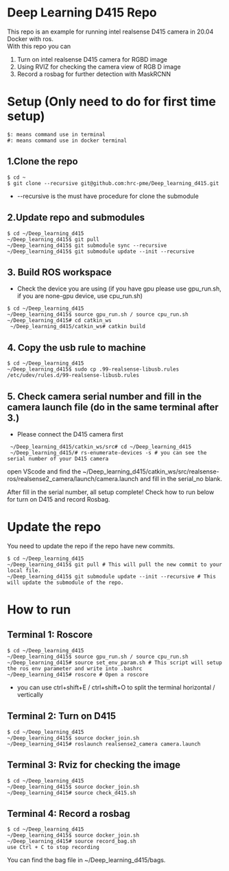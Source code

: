 # Deep Learning D415 Repo
This repo is an example for running intel realsense D415 camera in 20.04 Docker with ros.  
With this repo you can 
1. Turn on intel realsense D415 camera for RGBD image
2. Using RVIZ for checking the camera view of RGB D image 
3. Record a rosbag for further detection with MaskRCNN  

# Setup (Only need to do for first time setup)
```
$: means command use in terminal  
#: means command use in docker terminal  

```
## 1.Clone the repo
```
$ cd ~
$ git clone --recursive git@github.com:hrc-pme/Deep_learning_d415.git
```
* --recursive is the must have procedure for clone the submodule


## 2.Update repo and submodules

```
$ cd ~/Deep_learning_d415
~/Deep_learning_d415$ git pull
~/Deep_learning_d415$ git submodule sync --recursive
~/Deep_learning_d415$ git submodule update --init --recursive
```

## 3. Build ROS workspace
* Check the device you are using (if you have gpu please use gpu_run.sh, if you are none-gpu device, use cpu_run.sh)
```
$ cd ~/Deep_learning_d415
~/Deep_learning_d415$ source gpu_run.sh / source cpu_run.sh
~/Deep_learning_d415# cd catkin_ws
 ~/Deep_learning_d415/catkin_ws# catkin build 
```
## 4. Copy the usb rule to machine
```
$ cd ~/Deep_learning_d415
~/Deep_learning_d415$ sudo cp .99-realsense-libusb.rules /etc/udev/rules.d/99-realsense-libusb.rules
``` 

## 5. Check camera serial number and fill in the camera launch file (do in the same terminal after 3.)
* Please connect the D415 camera first
```
 ~/Deep_learning_d415/catkin_ws/src# cd ~/Deep_learning_d415
 ~/Deep_learning_d415/# rs-enumerate-devices -s # you can see the serial number of your D415 camera
```
open VScode and find the ~/Deep_learning_d415/catkin_ws/src/realsense-ros/realsense2_camera/launch/camera.launch and fill in the serial_no blank.

After fill in the serial number, all setup complete! Check how to run below for turn on D415 and record Rosbag.

# Update the repo
You need to update the repo if the repo have new commits.
```
$ cd ~/Deep_learning_d415
~/Deep_learning_d415$ git pull # This will pull the new commit to your local file.
~/Deep_learning_d415$ git submodule update --init --recursive # This will update the submodule of the repo.
```

# How to run   
## Terminal 1: Roscore
```
$ cd ~/Deep_learning_d415
~/Deep_learning_d415$ source gpu_run.sh / source cpu_run.sh
~/Deep_learning_d415# source set_env_param.sh # This script will setup the ros env parameter and write into .bashrc
~/Deep_learning_d415# roscore # Open a roscore
```
* you can use ctrl+shift+E / ctrl+shift+O to split the terminal horizontal / vertically

## Terminal 2: Turn on D415 
```
$ cd ~/Deep_learning_d415
~/Deep_learning_d415$ source docker_join.sh 
~/Deep_learning_d415# roslaunch realsense2_camera camera.launch
```


## Terminal 3: Rviz for checking the image
```
$ cd ~/Deep_learning_d415
~/Deep_learning_d415$ source docker_join.sh 
~/Deep_learning_d415# source check_d415.sh
```

## Terminal 4: Record a rosbag
```
$ cd ~/Deep_learning_d415
~/Deep_learning_d415$ source docker_join.sh 
~/Deep_learning_d415# source record_bag.sh
use Ctrl + C to stop recording
```

You can find the bag file in ~/Deep_learning_d415/bags.